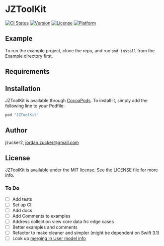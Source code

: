 # JZToolKit

[![CI Status](http://img.shields.io/travis/jzucker2/JZToolKit.svg?style=flat)](https://travis-ci.org/jzucker2/JZToolKit)
[![Version](https://img.shields.io/cocoapods/v/JZToolKit.svg?style=flat)](http://cocoapods.org/pods/JZToolKit)
[![License](https://img.shields.io/cocoapods/l/JZToolKit.svg?style=flat)](http://cocoapods.org/pods/JZToolKit)
[![Platform](https://img.shields.io/cocoapods/p/JZToolKit.svg?style=flat)](http://cocoapods.org/pods/JZToolKit)

## Example

To run the example project, clone the repo, and run `pod install` from the Example directory first.

## Requirements

## Installation

JZToolKit is available through [CocoaPods](http://cocoapods.org). To install
it, simply add the following line to your Podfile:

```ruby
pod "JZToolKit"
```

## Author

jzucker2, jordan.zucker@gmail.com

## License

JZToolKit is available under the MIT license. See the LICENSE file for more info.

### To Do

- [ ] Add tests
- [ ] Set up CI
- [ ] Add docs
- [ ] Add Comments to examples
- [ ] Address collection view core data frc edge cases
- [ ] Better examples and comments
- [ ] Refactor to make cleaner and simpler (might be dependent on Swift 3.1)
- [ ] Look up [merging in User model info](http://chanson.livejournal.com/187540.html)

